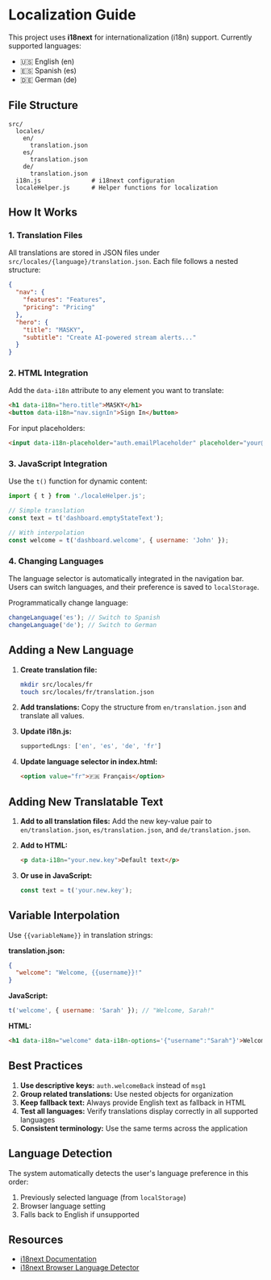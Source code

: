 # Localization Guide

This project uses **i18next** for internationalization (i18n) support. Currently supported languages:
- 🇺🇸 English (en)
- 🇪🇸 Spanish (es)  
- 🇩🇪 German (de)

## File Structure

```
src/
  locales/
    en/
      translation.json
    es/
      translation.json
    de/
      translation.json
  i18n.js              # i18next configuration
  localeHelper.js      # Helper functions for localization
```

## How It Works

### 1. Translation Files
All translations are stored in JSON files under `src/locales/{language}/translation.json`. Each file follows a nested structure:

```json
{
  "nav": {
    "features": "Features",
    "pricing": "Pricing"
  },
  "hero": {
    "title": "MASKY",
    "subtitle": "Create AI-powered stream alerts..."
  }
}
```

### 2. HTML Integration
Add the `data-i18n` attribute to any element you want to translate:

```html
<h1 data-i18n="hero.title">MASKY</h1>
<button data-i18n="nav.signIn">Sign In</button>
```

For input placeholders:
```html
<input data-i18n-placeholder="auth.emailPlaceholder" placeholder="your@email.com">
```

### 3. JavaScript Integration
Use the `t()` function for dynamic content:

```javascript
import { t } from './localeHelper.js';

// Simple translation
const text = t('dashboard.emptyStateText');

// With interpolation
const welcome = t('dashboard.welcome', { username: 'John' });
```

### 4. Changing Languages
The language selector is automatically integrated in the navigation bar. Users can switch languages, and their preference is saved to `localStorage`.

Programmatically change language:
```javascript
changeLanguage('es'); // Switch to Spanish
changeLanguage('de'); // Switch to German
```

## Adding a New Language

1. **Create translation file:**
   ```bash
   mkdir src/locales/fr
   touch src/locales/fr/translation.json
   ```

2. **Add translations:**
   Copy the structure from `en/translation.json` and translate all values.

3. **Update i18n.js:**
   ```javascript
   supportedLngs: ['en', 'es', 'de', 'fr']
   ```

4. **Update language selector in index.html:**
   ```html
   <option value="fr">🇫🇷 Français</option>
   ```

## Adding New Translatable Text

1. **Add to all translation files:**
   Add the new key-value pair to `en/translation.json`, `es/translation.json`, and `de/translation.json`.

2. **Add to HTML:**
   ```html
   <p data-i18n="your.new.key">Default text</p>
   ```

3. **Or use in JavaScript:**
   ```javascript
   const text = t('your.new.key');
   ```

## Variable Interpolation

Use `{{variableName}}` in translation strings:

**translation.json:**
```json
{
  "welcome": "Welcome, {{username}}!"
}
```

**JavaScript:**
```javascript
t('welcome', { username: 'Sarah' }); // "Welcome, Sarah!"
```

**HTML:**
```html
<h1 data-i18n="welcome" data-i18n-options='{"username":"Sarah"}'>Welcome!</h1>
```

## Best Practices

1. **Use descriptive keys:** `auth.welcomeBack` instead of `msg1`
2. **Group related translations:** Use nested objects for organization
3. **Keep fallback text:** Always provide English text as fallback in HTML
4. **Test all languages:** Verify translations display correctly in all supported languages
5. **Consistent terminology:** Use the same terms across the application

## Language Detection

The system automatically detects the user's language preference in this order:
1. Previously selected language (from `localStorage`)
2. Browser language setting
3. Falls back to English if unsupported

## Resources

- [i18next Documentation](https://www.i18next.com/)
- [i18next Browser Language Detector](https://github.com/i18next/i18next-browser-languageDetector)

